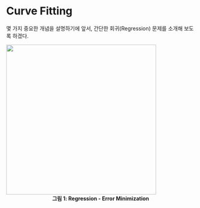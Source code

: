 # Curve Fitting

몇 가지 중요한 개념을 설명하기에 앞서, 간단한 회귀(Regression) 문제를 소개해 보도록 하겠다.

<img width="400" src="/docs/assets/research/bayesian-inference/curve-fitting/error-min.JPG" />
<figcaption align="center">
  <b>그림 1: Regression - Error Minimization</b>
</figcaption>
